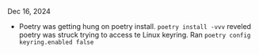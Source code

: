 Dec 16, 2024
- Poetry was getting hung on poetry install. `poetry install -vvv` reveled poetry was struck trying to access te Linux keyring. Ran `poetry config keyring.enabled false`